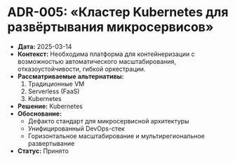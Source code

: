 # ADR-005: «Кластер Kubernetes для развёртывания микросервисов»
- **Дата:** 2025-03-14
- **Контекст:** Необходима платформа для контейнеризации с возможностью автоматического масштабирования, отказоустойчивости, гибкой оркестрации.
- **Рассматриваемые альтернативы:**
  1. Традиционные VM
  2. Serverless (FaaS)
  3. Kubernetes
- **Решение:** Kubernetes
- **Обоснование:**
  - Дефакто стандарт для микросервисной архитектуры
  - Унифицированный DevOps-стек
  - Горизонтальное масштабирование и мультирегиональное развертывание
- **Статус:** Принято